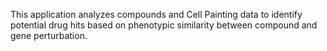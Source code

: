 This application analyzes compounds and Cell Painting data to identify potential drug hits based on phenotypic similarity between compound and gene perturbation.
